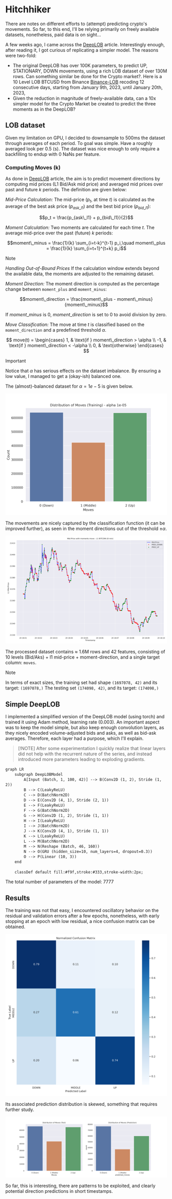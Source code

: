 # Hitchhiker
There are notes on different efforts to (attempt) predicting crypto's movements.
So far, to this end, I'll be relying primarily on freely available datasets, nonetheless, paid data is on sight...

A few weeks ago, I came across the [DeepLOB](https://arxiv.org/pdf/1808.03668) article. Interestingly enough, after reading it, I got curious of replicating a simpler model. The reasons were two-fold:
* The original DeepLOB has over 100K parameters, to predict UP, STATIONARY, DOWN movements, using a rich LOB dataset of over 130M rows. Can something similar be done for the Crypto market?. Here is a 10 Level LOB BTCUSD from Binance [Binance-LOB](https://www.kaggle.com/datasets/siavashraz/bitcoin-perpetualbtcusdtp-limit-order-book-data) recoding 12 consecutive days, starting from January 9th, 2023, until January 20th, 2023,
* Given the reduction in magnitude of freely-available data, can a 10x simpler model for the Crypto Market be created to predict the three moments as in the DeepLOB?


## LOB dataset
Given my limitation on GPU, I decided to downsample to 500ms the dataset through averages of each period. To goal was simple. Have a roughly averaged look per 0.5 (s). The dataset was nice enough to only require a backfilling to endup with 0 NaNs per feature. 

### Computing Moves (k)
As done in [DeepLOB](https://arxiv.org/pdf/1808.03668) article, the aim is to predict movement directions by computing 
mid prices (L1 Bid/Ask mid price) and averaged mid prices over past and future $k$ periods. The definition are given below:

*Mid-Price Calculation:* The mid-price ($p_t$, at time $t$) is calculated as the average of the best ask price ($p_{ask\_l1}$) and 
the best bid price ($p_{bid\_l1}$):

$$p_t = \frac{p_{ask\_l1} + p_{bid\_l1}}{2}$$

*Moment Calculation:* Two moments are calculated for each time $t$. The average mid-price over the past (future) $k$ periods:

$$moment\_minus = \frac{1}{k} \sum_{i=t-k}^{t-1} p_i,\quad moment\_plus = \frac{1}{k} \sum_{i=t+1}^{t+k} p_i$$

> [!NOTE] 
> *Handling Out-of-Bound Prices* If the calculation window extends beyond the available data, the moments are adjusted to the remaining dataset.

*Moment Direction:* The moment direction is computed as the percentage change between `moment_plus` and `moment_minus`:

$$moment\_direction = \frac{moment\_plus - moment\_minus}{moment\_minus}$$

If $moment\_minus$ is 0, $moment\_direction$ is set to 0 to avoid division by zero.

*Move Classification:* The move at time $t$ is classified based on the `moment_direction` and a predefined threshold $\alpha$.

$$
move(t) =
\begin{cases}
  1, & \text{if } moment\_direction > \alpha \\
  -1, & \text{if } moment\_direction < -\alpha \\
  0, & \text{otherwise}
\end{cases}
$$

> [!IMPORTANT]
> Notice that $\alpha$ has serious effects on the dataset imbalance. 
> By ensuring a low value, I managed to get a (okay-ish) balanced one. 

The (almost)-balanced dataset for $\alpha = 1e-5$ is given below.

![deep-model-training-distro](images/deep_model_training_distribution.png)

The movements are nicely captured by the classification function (it can be improved further), as seen in the moment directions out of the threshold $\pm \alpha$.

![deep-model-classification](images/moments_move_snapshot.png)

The processed dataset contains $\approx$ 1.6M rows and 42 features, consisting of 10 levels (Bid/Aks) + l1 mid-price + moment-direction, and a single target column: `moves`.

> [!NOTE]
> In terms of exact sizes, the training set had shape `(1697078, 42)` and its target: `(1697078,)`
> The testing set `(174098, 42)`, and its target: `(174098,)` 


## Simple DeepLOB

I implemented a simplified version of the DeepLOB model (using torch) and trained it using Adam method, learning rate (0.003). An important aspect was to keep the model simple, but also keep enough convolution layers, as they nicely encoded volume-adjusted bids and asks, as well as bid-ask averages. Therefore, each layer had a purpose, which I'll explain.

>[!NOTE] After some experimentation I quickly realize that linear layers did not help with the recurrent nature of the series, and instead introduced more parameters leading to exploding gradients. 

```mermaid
graph LR
    subgraph DeepLOBModel
        A[Input (Batch, 1, 100, 42)] --> B(Conv2D (1, 2), Stride (1, 2))
        B --> C(LeakyReLU)
        C --> D(BatchNorm2D)
        D --> E(Conv2D (4, 1), Stride (2, 1))
        E --> F(LeakyReLU)
        F --> G(BatchNorm2D)
        G --> H(Conv2D (1, 2), Stride (1, 1))
        H --> I(LeakyReLU)
        I --> J(BatchNorm2D)
        J --> K(Conv2D (4, 1), Stride (1, 1))
        K --> L(LeakyReLU)
        L --> M(BatchNorm2D)
        M --> N(Reshape (Batch, 46, 160))
        N --> O(GRU (hidden_size=10, num_layers=4, dropout=0.3))
        O --> P(Linear (10, 3))
    end
    
    classDef default fill:#f9f,stroke:#333,stroke-width:2px;
```

The total number of parameters of the model: 7777


## Results
The training was not that easy, I encountered oscillatory behavior on the residual and validation errors after a few epochs, nonetheless, with early stopping at an epoch with low residual, a nice confusion matrix can be obtained.

![deep-model-confusion-matrix](images/confusion_matrix_prediction_distribution.png)

Its associated prediction distribution is skewed, something that requires further study. 

![deep-model-prediction-distro](images/deep_model_prediction_distribution.png)

So far, this is interesting, there are patterns to be exploited, and clearly potential direction predictions in short timestamps.